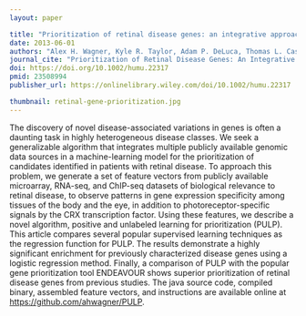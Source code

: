 ```yaml
---
layout: paper

title: "Prioritization of retinal disease genes: an integrative approach"
date: 2013-06-01
authors: "Alex H. Wagner, Kyle R. Taylor, Adam P. DeLuca, Thomas L. Casavant, Robert F. Mullins, Edwin M. Stone, Todd E. Scheetz, Terry A. Braun"
journal_cite: "Prioritization of Retinal Disease Genes: An Integrative Approach. Human Mutation, 34: 853-859"
doi: https://doi.org/10.1002/humu.22317
pmid: 23508994
publisher_url: https://onlinelibrary.wiley.com/doi/10.1002/humu.22317

thumbnail: retinal-gene-prioritization.jpg
---
```

The discovery of novel disease-associated variations in genes is often a daunting task in highly heterogeneous disease classes. We seek a generalizable algorithm that integrates multiple publicly available genomic data sources in a machine-learning model for the prioritization of candidates identified in patients with retinal disease. To approach this problem, we generate a set of feature vectors from publicly available microarray, RNA-seq, and ChIP-seq datasets of biological relevance to retinal disease, to observe patterns in gene expression specificity among tissues of the body and the eye, in addition to photoreceptor-specific signals by the CRX transcription factor. Using these features, we describe a novel algorithm, positive and unlabeled learning for prioritization (PULP). This article compares several popular supervised learning techniques as the regression function for PULP. The results demonstrate a highly significant enrichment for previously characterized disease genes using a logistic regression method. Finally, a comparison of PULP with the popular gene prioritization tool ENDEAVOUR shows superior prioritization of retinal disease genes from previous studies. The java source code, compiled binary, assembled feature vectors, and instructions are available online at https://github.com/ahwagner/PULP.
